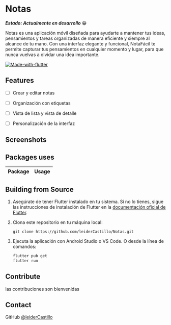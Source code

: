 # Notas
***Estado: Actualmente en desarrollo*** 😁

Notas es una aplicación móvil diseñada para ayudarte a mantener tus ideas, pensamientos y tareas organizadas de manera eficiente y siempre al alcance de tu mano. Con una interfaz elegante y funcional, NotaFácil te permite capturar tus pensamientos en cualquier momento y lugar, para que nunca vuelvas a olvidar una idea importante.


[![Made-with-flutter](https://img.shields.io/badge/Made%20with-Flutter-blue)](https://flutter.dev/)

## Features

- [ ] Crear y editar notas
- [ ] Organización con etiquetas
- [ ] Vista de lista y vista de detalle
- [ ] Personalización de la interfaz



## Screenshots


## Packages uses

Package | Usage
------------ | -------------


## Building from Source

1. Asegúrate de tener Flutter instalado en tu sistema. Si no lo tienes, sigue las instrucciones de instalación de Flutter en la [documentación oficial de Flutter](https://flutter.dev/docs/get-started/install).

2. Clona este repositorio en tu máquina local:

   ```shell
   git clone https://github.com/leiderCastillo/Notas.git
   ```
3. Ejecuta la aplicación con Android Studio o VS Code. O desde la línea de comandos:
   ```bash
   flutter pub get
   flutter run
   ```

## Contribute
las contribuciones son bienvenidas

## Contact
GitHub [@leiderCastillo](https://github.com/leiderCastillo/)